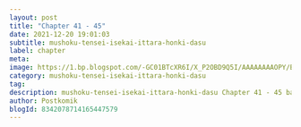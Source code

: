 ```yaml
---
layout: post 
title: "Chapter 41 - 45"
date: 2021-12-20 19:01:03
subtitle: mushoku-tensei-isekai-ittara-honki-dasu
label: chapter
meta: 
image: https://1.bp.blogspot.com/-GC01BTcXR6I/X_P2OBD9Q5I/AAAAAAAAOPY/BitqJn2yJjkwjviFXhCCkJOp0OMySNEJgCLcBGAsYHQ/s72-c/0.jpg
category: mushoku-tensei-isekai-ittara-honki-dasu
tag: 
description: mushoku-tensei-isekai-ittara-honki-dasu Chapter 41 - 45 bahasa indonesia 
author: Postkomik
blogId: 8342078714165447579
---
```

